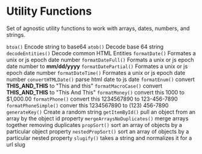 # Utility Functions

Set of agnostic utility functions to work with arrays, dates, numbers, and strings.

`btoa()` Encode string to base64
`atob()` Decode base 64 string
`decodeEntities()` Decode common HTML Entities
`formatDate()` Formates a unix or js epoch date number
`formatDateFull()` Formats a unix or js epoch date number to **mm/dd/yyyy**
`formatDatePartial()` Formates a unix or js epoch date number
`formatDateTime()` Formates a unix or js epoch date number
`convertHTMLDate()` parse html date to js date
`formatEnum()` convert **THIS_AND_THIS** to "This and this"
`formatMacroCase()` convert **THIS_AND_THIS** to "This And This"
`formatMoney()` convert this 1000 to $1,000.00
`formatPhone()` convert this 1234567890 to 123-456-7890
`formatPhoneSimple()` conver this 1234567890 to (123) 456-7890
`generateKey()` Create a random string
`getItemById()` pull an object from an array by the object id property
`mergeArraysNoDuplicates()` merge arrays together removing duplicates
`propSort()` sort an array of objects by a particular object property
`nestedPropSort()` sort an array of objects by a particular nested property
`slugify()` takes a string and normalizes it for a url slug
